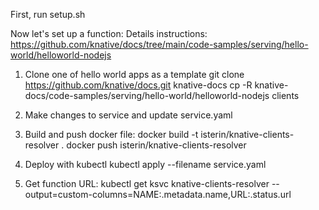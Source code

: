First, run setup.sh

Now let's set up a function:
Details instructions: https://github.com/knative/docs/tree/main/code-samples/serving/hello-world/helloworld-nodejs

1. Clone one of hello world apps as a template
    git clone https://github.com/knative/docs.git knative-docs
    cp -R knative-docs/code-samples/serving/hello-world/helloworld-nodejs clients

2. Make changes to service and update service.yaml
3. Build and push docker file:
    docker build -t isterin/knative-clients-resolver .
    docker push isterin/knative-clients-resolver

4. Deploy with kubectl
    kubectl apply --filename service.yaml

5. Get function URL:
    kubectl get ksvc knative-clients-resolver --output=custom-columns=NAME:.metadata.name,URL:.status.url
    
